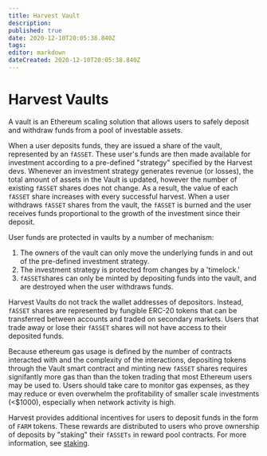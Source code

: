 ```yaml
---
title: Harvest Vault
description: 
published: true
date: 2020-12-10T20:05:38.840Z
tags: 
editor: markdown
dateCreated: 2020-12-10T20:05:38.840Z
---
```


# Harvest Vaults
A vault is an Ethereum scaling solution that allows users to safely deposit and withdraw funds from a pool of investable assets. 

When a user deposits funds, they are issued a share of the vault, represented by an `fASSET`. These user's funds are then made available for investment according to a pre-defined "strategy" specified by the Harvest devs. Whenever an investment strategy generates revenue (or losses), the total amount of assets in the Vault is updated, however the number of existing `fASSET` shares does not change. As a result, the value of each `fASSET` share increases with every successful harvest. When a user withdraws `fASSET` shares from the vault, the `fASSET` is burned and the user receives funds proportional to the growth of the investment since their deposit.

User funds are protected in vaults by a number of mechanism:
1. The owners of the vault can only move the underlying funds in and out of the pre-defined investment strategy.
2. The investment strategy is protected from changes by a 'timelock.'
3. `fASSET`shares can only be minted by depositing funds into the vault, and are destroyed when the user withdraws funds.

Harvest Vaults do not track the wallet addresses of depositors. Instead, `fASSET` shares are represented by fungible ERC-20 tokens that can be transferred between accounts and traded on secondary markets. Users that trade away or lose their `fASSET` shares will not have access to their deposited funds. 

Because ethereum gas usage is defined by the number of contracts interacted with and the complexity of the interactions, depositing tokens through the Vault smart contract and minting new `fASSET` shares requires signifantly more gas than than the token trading that most Ethereum users may be used to. Users should take care to monitor gas expenses, as they may reduce or even overwhelm the profitability of smaller scale investments (<$1000), especially when network activity is high.

Harvest provides additional incentives for users to deposit funds in the form of `FARM` tokens. These rewards are distributed to users who prove ownership of deposits by "staking" their `fASSETs` in reward pool contracts. For more information, see [staking](staking). 